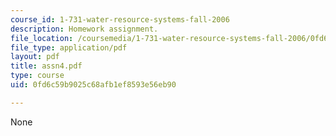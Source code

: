 ```yaml
---
course_id: 1-731-water-resource-systems-fall-2006
description: Homework assignment.
file_location: /coursemedia/1-731-water-resource-systems-fall-2006/0fd6c59b9025c68afb1ef8593e56eb90_assn4.pdf
file_type: application/pdf
layout: pdf
title: assn4.pdf
type: course
uid: 0fd6c59b9025c68afb1ef8593e56eb90

---
```

None